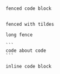 ```

fenced code block

```

~~~

fenced with tildes

~~~

``````````
long fence

```
code about code
```

``````````

``` inline code block ```
